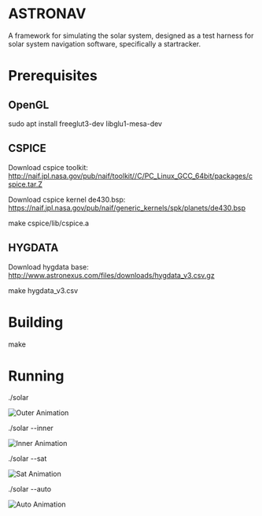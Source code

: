 # ASTRONAV

A framework for simulating the solar system, designed as a test harness for solar system navigation software, specifically a startracker. 

# Prerequisites

## OpenGL

sudo apt install freeglut3-dev libglu1-mesa-dev

## CSPICE

Download cspice toolkit:
  http://naif.jpl.nasa.gov/pub/naif/toolkit//C/PC_Linux_GCC_64bit/packages/cspice.tar.Z

Download cspice kernel de430.bsp:
  https://naif.jpl.nasa.gov/pub/naif/generic_kernels/spk/planets/de430.bsp

  make cspice/lib/cspice.a

## HYGDATA
Download hygdata base:
http://www.astronexus.com/files/downloads/hygdata_v3.csv.gz

  make hygdata_v3.csv

# Building

  make

# Running

  ./solar
  
  ![Outer Animation](../assets/photos/astronav-outer.gif?raw=true)
  
  ./solar --inner
  
  ![Inner Animation](../assets/photos/astronav-inner.gif?raw=true)
  
  ./solar --sat
  
  ![Sat Animation](../assets/photos/astronav-sat.gif?raw=true)
  
  ./solar --auto
  
  ![Auto Animation](../assets/photos/astronav-auto.gif?raw=true)
